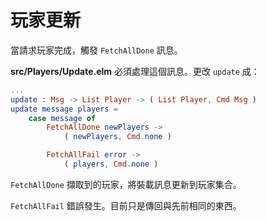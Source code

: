 # 玩家更新

當請求玩家完成，觸發 `FetchAllDone` 訊息。

__src/Players/Update.elm__ 必須處理這個訊息。更改 `update` 成：

```elm
...
update : Msg -> List Player -> ( List Player, Cmd Msg )
update message players =
    case message of
        FetchAllDone newPlayers ->
            ( newPlayers, Cmd.none )

        FetchAllFail error ->
            ( players, Cmd.none )
```

`FetchAllDone` 擷取到的玩家，將裝載訊息更新到玩家集合。

`FetchAllFail` 錯誤發生。目前只是傳回與先前相同的東西。
